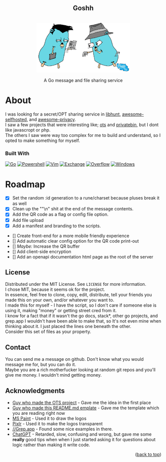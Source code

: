 <a name="readme-top"></a>

<h2 align="center">Goshh</h3>
  
<!-- LOGO -->
<br />
<div align="center">
  <a href="https://github.com/5ur/Goshh">
    <img src="logos/root.png" alt="Logo" width="60%" height="60%">
  </a>

<p align="center">
  A Go message and file sharing service
</div>

<!-- ABOUT -->

# About

I was looking for a secret/OPT sharing service in [libhunt](https://selfhosted.libhunt.com/), [awesome-selfhosted](https://github.com/awesome-selfhosted/awesome-selfhosted#communication---custom-communication-systems), and [awesome-privacy](https://github.com/pluja/awesome-privacy#pastebin-and-secret-sharing).  
I saw a few projects that were interesting like; [ots](https://github.com/Luzifer/ots) and [privatebin](https://github.com/PrivateBin/PrivateBin), but I dont like javascropt or php.  
The others I saw were way too complex for me to build and understand, so I opted to make something for myself.

### Built With

[![Go][Go]][Go-url] [![Powershell][Powershell]][Powershell-url] [![Vim][Vim]][Vim-url] [![Exchange][StackExchange]][StackExchange-url] [![Overflow][StackOverflow]][StackOverflow-url] [![Windows][Windows]][Windows-url]

<!-- ROADMAP -->

# Roadmap

- [x] Set the random :id generation to a rune/charset because pluses break it as well
- [x] Clean up the "\"\n" shit at the end of the message contents.
- [x] Add the QR code as a flag or config file option.
- [x] Add file upload
- [x] Add a manifest and branding to the scripts.
- [] Create front-end for a more mobile friendly experience
- [] Add automatic clear config option for the QR code print-out
- [] _Maybe:_ Increase the QR buffer
- [] Add client-side encryption
- [] Add an openapi documentation html page as the root of the server

<!-- LICENSE -->

## License

Distributed under the MIT License. See `LICENSE` for more information.  
I chose MIT, because it seems ok for the project.  
In essence, feel free to clone, copy, edit, distribute, tell your friends you made this on your own, and/or whatever you want to.  
I made this for myself - I have the script, so I don't care if someone else is using it, making "money" or getting street cred from it.  
I know for a fact that if it wasn't the go docs, stack\*, other go projects, and grep.app I wouldn't have been able to make that, so It's not even mine when thinking about it. I just placed the lines one beneath the other.  
Consider this set of files as your property.

<!-- CONTACT -->

## Contact

You can send me a message on github.
Don't know what you would message me for, but you can do it.  
Maybe you are a rich motherfucker looking at random git repos and you'll give me money. I wouldn't mind getting money.

<!-- ACKNOWLEDGMENTS -->

## Acknowledgments

- [Guy who made the OTS project](https://github.com/Luzifer/ots) - Gave me the idea in the first place
- [Guy who made this README.md emplate](https://github.com/othneildrew/Best-README-Template) - Gave me the template which you are reading right now
- [MS Paint](https://apps.microsoft.com/store/detail/paint/9PCFS5B6T72H) - Used it to draw the logos
- [Pixlr](https://pixlr.com/x/) - Used it to make the logos transparent
- [//Grep.app](https://grep.app/) - Found some nice examples in there.
- [ChatGPT](https://openai.com/blog/chatgpt) - Retarded, slow, confusing and wrong, but gave me some **really** good tips when when I just started asking it for questions about logic rather than making it write code.

<p align="right">(<a href="#readme-top">back to top</a>)</p>

<!-- MARKDOWN LINKS & IMAGES -->

[Go]: https://img.shields.io/badge/Go-00ADD8?style=for-the-badge&logo=go&logoColor=white
[Go-url]: https://go.dev/doc/
[Powershell]: https://img.shields.io/badge/powershell-5391FE?style=for-the-badge&logo=powershell&logoColor=white
[Powershell-url]: https://github.com/PowerShell/PowerShell
[Vim]: https://img.shields.io/badge/NeoVim-%2357A143.svg?&style=for-the-badge&logo=neovim&logoColor=white
[Vim-url]: https://github.com/AstroNvim/AstroNvim
[StackExchange]: https://img.shields.io/badge/StackExchange-%23ffffff.svg?&style=for-the-badge&logo=StackExchange&logoColor=white
[StackExchange-url]: https://stackexchange.com/
[StackOverflow]: https://img.shields.io/badge/Stack_Overflow-FE7A16?style=for-the-badge&logo=stack-overflow&logoColor=white
[StackOverflow-url]: https://stackoverflow.com/
[Windows]: https://img.shields.io/badge/Windows-0078D6?style=for-the-badge&logo=windows&logoColor=white
[Windows-url]: https://www.microsoft.com/en-us/windows?r=1
[linkedin-shield]: https://img.shields.io/badge/-LinkedIn-black.svg?style=for-the-badge&logo=linkedin&colorB=555
[linkedin-url]: https://linkedin.com/in/othneildrew
